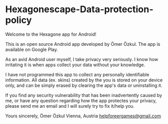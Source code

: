 # Hexagonescape-Data-protection-policy
Welcome to the Hexagone app for Android!

This is an open source Android app developed by Ömer Özkul. The app is available on Google Play.

As an avid Android user myself, I take privacy very seriously. I know how irritating it is when apps collect your data without your knowledge.

I have not programmed this app to collect any personally identifiable information. All data (ex. skins) created by the you is stored on your device only, and can be simply erased by clearing the app's data or uninstalling it.

If you find any security vulnerability that has been inadvertently caused by me, or have any question regarding how the app protectes your privacy, please send me an email and I will surely try to fix it/help you.

Yours sincerely,
Ömer Özkul
Vienna, Austria
helpforeergames@gmail.com
